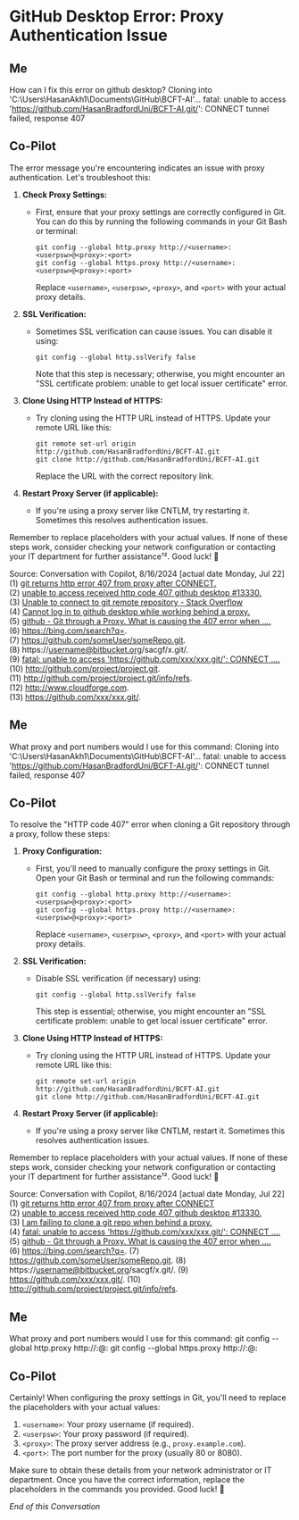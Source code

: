 # GitHub Desktop Error: Proxy Authentication Issue

## Me
How can I fix this error on github desktop? Cloning into 'C:\Users\HasanAkh1\Documents\GitHub\BCFT-AI'...
fatal: unable to access 'https://github.com/HasanBradfordUni/BCFT-AI.git/': CONNECT tunnel failed, response 407 

## Co-Pilot
The error message you're encountering indicates an issue with proxy authentication. Let's troubleshoot this:

1. **Check Proxy Settings:**
    - First, ensure that your proxy settings are correctly configured in Git. You can do this by running the following commands in your Git Bash or terminal:
        ```
        git config --global http.proxy http://<username>:<userpsw>@<proxy>:<port>
        git config --global https.proxy http://<username>:<userpsw>@<proxy>:<port>
        ```
        Replace `<username>`, `<userpsw>`, `<proxy>`, and `<port>` with your actual proxy details.

2. **SSL Verification:**
    - Sometimes SSL verification can cause issues. You can disable it using:
        ```
        git config --global http.sslVerify false
        ```
        Note that this step is necessary; otherwise, you might encounter an "SSL certificate problem: unable to get local issuer certificate" error.

3. **Clone Using HTTP Instead of HTTPS:**
    - Try cloning using the HTTP URL instead of HTTPS. Update your remote URL like this:
        ```
        git remote set-url origin http://github.com/HasanBradfordUni/BCFT-AI.git
        git clone http://github.com/HasanBradfordUni/BCFT-AI.git
        ```
        Replace the URL with the correct repository link.

4. **Restart Proxy Server (if applicable):**
    - If you're using a proxy server like CNTLM, try restarting it. Sometimes this resolves authentication issues.

Remember to replace placeholders with your actual values. If none of these steps work, consider checking your network configuration or contacting your IT department for further assistance¹². Good luck! 🚀

Source: Conversation with Copilot, 8/16/2024 [actual date Monday, Jul 22]  
(1) [git returns http error 407 from proxy after CONNECT.](https://stackoverflow.com/questions/24907140/git-returns-http-error-407-from-proxy-after-connect)  
(2) [unable to access received http code 407 github desktop #13330.](https://github.com/desktop/desktop/issues/13330)  
(3) [Unable to connect to git remote repository - Stack Overflow](https://stackoverflow.com/questions/24543372/unable-to-connect-to-git-remote-repository)  
(4) [Cannot log in to github desktop while working behind a proxy.](https://github.com/desktop/desktop/issues/10635)  
(5) [github - Git through a Proxy. What is causing the 407 error when ....](https://stackoverflow.com/questions/8561671/git-through-a-proxy-what-is-causing-the-407-error-when-cloning)  
(6) https://bing.com/search?q=.  
(7) https://github.com/someUser/someRepo.git.  
(8) https://username@bitbucket.org/sacgf/x.git/.  
(9) [fatal: unable to access 'https://github.com/xxx/xxx.git/': CONNECT ....](https://stackoverflow.com/questions/77103474/fatal-unable-to-access-https-github-com-xxx-xxx-git-connect-tunnel-failed)  
(10) http://github.com/project/project.git.  
(11) http://github.com/project/project.git/info/refs.  
(12) http://www.cloudforge.com.  
(13) https://github.com/xxx/xxx.git/.  

## Me
What proxy and port numbers would I use for this command: Cloning into 'C:\Users\HasanAkh1\Documents\GitHub\BCFT-AI'...
fatal: unable to access 'https://github.com/HasanBradfordUni/BCFT-AI.git/': CONNECT tunnel failed, response 407

## Co-Pilot
To resolve the "HTTP code 407" error when cloning a Git repository through a proxy, follow these steps:

1. **Proxy Configuration:**
    - First, you'll need to manually configure the proxy settings in Git. Open your Git Bash or terminal and run the following commands:
        ```
        git config --global http.proxy http://<username>:<userpsw>@<proxy>:<port>
        git config --global https.proxy http://<username>:<userpsw>@<proxy>:<port>
        ```
        Replace `<username>`, `<userpsw>`, `<proxy>`, and `<port>` with your actual proxy details.

2. **SSL Verification:**
    - Disable SSL verification (if necessary) using:
        ```
        git config --global http.sslVerify false
        ```
        This step is essential; otherwise, you might encounter an "SSL certificate problem: unable to get local issuer certificate" error.

3. **Clone Using HTTP Instead of HTTPS:**
    - Try cloning using the HTTP URL instead of HTTPS. Update your remote URL like this:
        ```
        git remote set-url origin http://github.com/HasanBradfordUni/BCFT-AI.git
        git clone http://github.com/HasanBradfordUni/BCFT-AI.git
        ```

4. **Restart Proxy Server (if applicable):**
    - If you're using a proxy server like CNTLM, restart it. Sometimes this resolves authentication issues.

Remember to replace placeholders with your actual values. If none of these steps work, consider checking your network configuration or contacting your IT department for further assistance¹². Good luck! 🚀

Source: Conversation with Copilot, 8/16/2024 [actual date Monday, Jul 22]  
(1) [git returns http error 407 from proxy after CONNECT](https://stackoverflow.com/questions/24907140/git-returns-http-error-407-from-proxy-after-connect)  
(2) [unable to access received http code 407 github desktop #13330.](https://github.com/desktop/desktop/issues/13330)  
(3) [I am failing to clone a git repo when behind a proxy.](https://unix.stackexchange.com/questions/9551/i-am-failing-to-clone-a-git-repo-when-behind-a-proxy)  
(4) [fatal: unable to access 'https://github.com/xxx/xxx.git/': CONNECT ....](https://stackoverflow.com/questions/77103474/fatal-unable-to-access-https-github-com-xxx-xxx-git-connect-tunnel-failed)  
(5) [github - Git through a Proxy. What is causing the 407 error when ....](https://stackoverflow.com/questions/8561671/git-through-a-proxy-what-is-causing-the-407-error-when-cloning)  
(6) https://bing.com/search?q=.
(7) https://github.com/someUser/someRepo.git.
(8) https://username@bitbucket.org/sacgf/x.git/.
(9) https://github.com/xxx/xxx.git/.
(10) http://github.com/project/project.git/info/refs.  

## Me
What proxy and port numbers would I use for this command: git config --global http.proxy http://<username>:<userpsw>@<proxy>:<port>
git config --global https.proxy http://<username>:<userpsw>@<proxy>:<port>

## Co-Pilot
Certainly! When configuring the proxy settings in Git, you'll need to replace the placeholders with your actual values:

1. `<username>`: Your proxy username (if required).
2. `<userpsw>`: Your proxy password (if required).
3. `<proxy>`: The proxy server address (e.g., `proxy.example.com`).
4. `<port>`: The port number for the proxy (usually 80 or 8080).

Make sure to obtain these details from your network administrator or IT department. Once you have the correct information, replace the placeholders in the commands you provided. Good luck! 🚀

*End of this Conversation*
